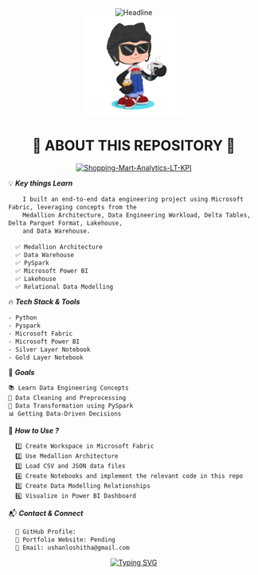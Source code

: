 <div align=center>
  <img src="https://readme-typing-svg.herokuapp.com?color=%236FDA44&size=32&center=true&vCenter=true&width=600&height=50&lines=Shopping+Mart+Analytics&font=Arial+Black" alt="Headline" />
</div>



 
 <div align=center>
        <img src="https://raw.githubusercontent.com/AhmedFathyDev/AhmedFathyDev/main/GitHub.png" alt="GitHub Octocat Drinking a Cup of Coffee" height="200">
  </div>


<h1 align="center">🌟  ABOUT THIS REPOSITORY 🌟 </h1>

<p align="center">
      <a href="https://ibb.co/zhSnQ4mb"><img src="https://i.ibb.co/WWcxG2HF/Shopping-Mart-Analytics-LT-KPI.jpg" alt="Shopping-Mart-Analytics-LT-KPI" border="0"></a>
</p>

💡 **_Key things Learn_**


        I built an end-to-end data engineering project using Microsoft Fabric, leveraging concepts from the 
        Medallion Architecture, Data Engineering Workload, Delta Tables, Delta Parquet Format, Lakehouse, 
        and Data Warehouse.

      ✅ Medallion Architecture
      ✅ Data Warehouse
      ✅ PySpark
      ✅ Microsoft Power BI
      ✅ Lakehouse
      ✅ Relational Data Modelling

🔥 **_Tech Stack & Tools_**


    - Python
    - Pyspark
    - Microsoft Fabric
    - Microsoft Power BI
    - Silver Layer Notebook
    - Gold Layer Notebook

  
  🎯 **_Goals_**

    📚 Learn Data Engineering Concepts
    🧹 Data Cleaning and Preprocessing
    🔄 Data Transformation using PySpark
    📊 Getting Data-Driven Decisions

📌 **_How to Use ?_**

      1️⃣ Create Workspace in Microsoft Fabric
      2️⃣ Use Medallion Architecture
      3️⃣ Load CSV and JSON data files
      4️⃣ Create Notebooks and implement the relevant code in this repo
      5️⃣ Create Data Modelling Relationships
      6️⃣ Visualize in Power BI Dashboard

📬 **_Contact & Connect_**

      👤 GitHub Profile:
      💼 Portfolio Website: Pending
      📧 Email: ushanloshitha@gmail.com

<p align="center">
  <a href="https://git.io/typing-svg">
    <img src="https://readme-typing-svg.demolab.com?font=Arial+Black&letterSpacing=8px&pause=1000&color=CCD713&background=FF306200&center=true&vCenter=true&width=435&lines=%F0%9F%9A%80+Good+Luck++!+%F0%9F%91%A8%E2%80%8D%F0%9F%92%BB%E2%9C%A8" alt="Typing SVG" />
  </a>
</p>
  

